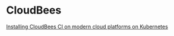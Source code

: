# CloudBees

[Installing CloudBees CI on modern cloud platforms on Kubernetes](https://docs.cloudbees.com/docs/cloudbees-ci/latest/kubernetes-install-guide/installing-kubernetes-using-helm)
